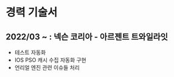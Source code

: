 # 경력 기술서

## 2022/03 ~ : 넥슨 코리아 - 아르젠트 트와일라잇
- 테스트 자동화            
- IOS PSO 캐시 수집 자동화 구현
- 언리얼 엔진 관련 이슈들 처리
